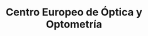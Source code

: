 ---
title: "Centro Europeo de Óptica y Optometría"
url: /toledo/centro-europeo-de-optica-y-optometria/
shop: Optiker
---